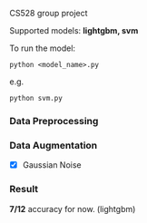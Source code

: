CS528 group project

Supported models: **lightgbm, svm**

To run the model:

`python <model_name>.py`

e.g.

`python svm.py`

### Data Preprocessing



### Data Augmentation

- [x] Gaussian Noise

### Result

**7/12** accuracy for now. (lightgbm)
